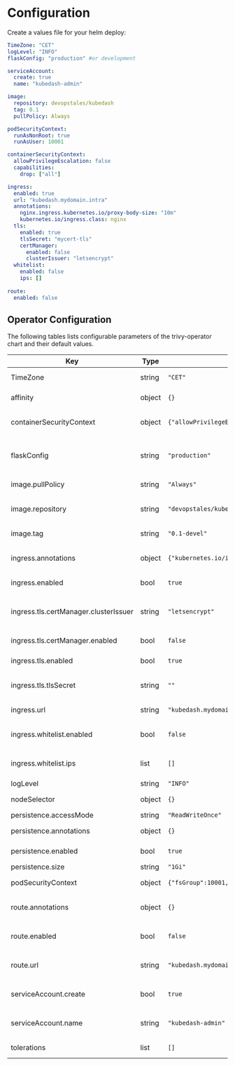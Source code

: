# Configuration

Create a values file for your helm deploy:

```yaml
TimeZone: "CET"
logLevel: "INFO"
flaskConfig: "production" #or development

serviceAccount:
  create: true
  name: "kubedash-admin"

image:
  repository: devopstales/kubedash
  tag: 0.1
  pullPolicy: Always

podSecurityContext:
  runAsNonRoot: true
  runAsUser: 10001

containerSecurityContext:
  allowPrivilegeEscalation: false
  capabilities:
    drop: ["all"]

ingress:
  enabled: true
  url: "kubedash.mydomain.intra"
  annotations:
    nginx.ingress.kubernetes.io/proxy-body-size: "10m"
    kubernetes.io/ingress.class: nginx
  tls:
    enabled: true
    tlsSecret: "mycert-tls"
    certManager:
      enabled: false
      clusterIssuer: "letsencrypt"
  whitelist:
    enabled: false
    ips: []
  
route:
  enabled: false

```

## Operator Configuration

The following tables lists configurable parameters of the trivy-operator chart and their default values.

| Key | Type | Default | Description |
|-----|------|---------|-------------|
| TimeZone | string | `"CET"` | Time Zone in container |
| affinity | object | `{}` | Set the affinity for the pod. |
| containerSecurityContext | object | `{"allowPrivilegeEscalation":false,"capabilities":{"drop":["all"]}}` | list of the container's SecurityContexts |
| flaskConfig | string | `"production"` | flask environment: production or development |
| image.pullPolicy | string | `"Always"` | The docker image pull policy |
| image.repository | string | `"devopstales/kubedash"` | The docker image repository to use |
| image.tag | string | `"0.1-devel"` | The docker image tag to use |
| ingress.annotations | object | `{"kubernetes.io/ingress.class":"nginx","nginx.ingress.kubernetes.io/proxy-body-size":"10m"}` | Extra annotation to the Ingress object |
| ingress.enabled | bool | `true` | Enable Ingress object creation |
| ingress.tls.certManager.clusterIssuer | string | `"letsencrypt"` | Name of the certManager cluster issuer to use |
| ingress.tls.certManager.enabled | bool | `false` | Enable certManager |
| ingress.tls.enabled | bool | `true` | Enable tls on Ingress object |
| ingress.tls.tlsSecret | string | `""` | Name of the secret storing tls cert |
| ingress.url | string | `"kubedash.mydomain.intra"` | URL of the Ingress object |
| ingress.whitelist.enabled | bool | `false` | Enable ip blocking on ingress |
| ingress.whitelist.ips | list | `[]` | List of ips to allow communication |
| logLevel | string | `"INFO"` | Log level |
| nodeSelector | object | `{}` | Set nodeSelector for the pod |
| persistence.accessMode | string | `"ReadWriteOnce"` | Volumes mode |
| persistence.annotations | object | `{}` | Volumes annotations |
| persistence.enabled | bool | `true` | Volumes for the pod |
| persistence.size | string | `"1Gi"` | Volumes size |
| podSecurityContext | object | `{"fsGroup":10001,"fsGroupChangePolicy":"OnRootMismatch","runAsNonRoot":true,"runAsUser":10001}` | list of the pos's SecurityContexts |
| route.annotations | object | `{}` | Extra annotation to the OpenShift Route object |
| route.enabled | bool | `false` | Enable OpenShift Route object creation |
| route.url | string | `"kubedash.mydomain.intra"` | URL of the OpenShift Route object |
| serviceAccount.create | bool | `true` | Enable automatic serviceAccount creation |
| serviceAccount.name | string | `"kubedash-admin"` | Configure the name of the serviceAccount |
| tolerations | list | `[]` | Set tolerations for the pod |
